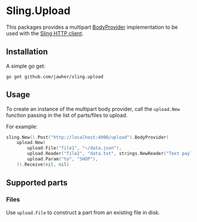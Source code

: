 # Sling.Upload

This packages provides a multipart [BodyProvider](https://godoc.org/github.com/dghubble/sling#BodyProvider) implementation to be used with the [Sling HTTP client](https://github.com/dghubble/sling).

## Installation

A simple go get:

```
go get github.com/jawher/sling.upload
```

## Usage

To create an instance of the multipart body provider, call the `upload.New` function passing in the list of parts/files to upload.

For example:

```go
sling.New().Post("http://localhost:4000/upload").BodyProvider(
	upload.New(
		upload.File("file1", "~/data.json"),
		upload.Reader("file2", "data.txt", strings.NewReader("Text payload")),
		upload.Param("to", "SHOP"),
	)).Receive(nil, nil)
```

## Supported parts

### Files

Use `upload.File` to construct a part from an existing file in disk.